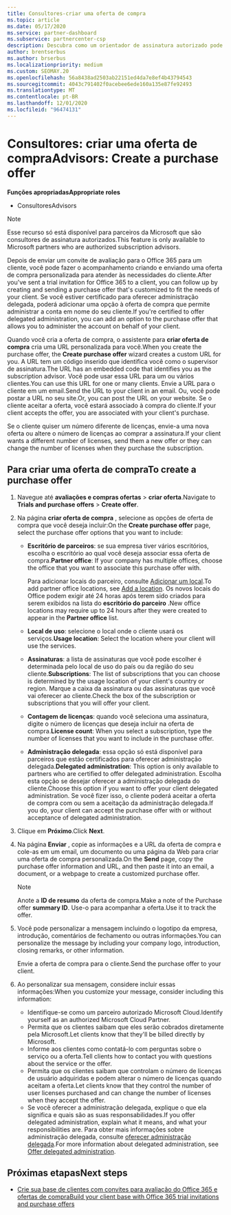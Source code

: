 ```yaml
---
title: Consultores-criar uma oferta de compra
ms.topic: article
ms.date: 05/17/2020
ms.service: partner-dashboard
ms.subservice: partnercenter-csp
description: Descubra como um orientador de assinatura autorizado pode usar o Partner Center para criar uma oferta de compra e uma URL personalizada para incluir em convites de avaliação do Office 365.
author: brentserbus
ms.author: brserbus
ms.localizationpriority: medium
ms.custom: SEOMAY.20
ms.openlocfilehash: 56a8438ad2503ab22151ed4da7e8ef4b43794543
ms.sourcegitcommit: 4043c791402f0acebee6ede160a135e87fe92493
ms.translationtype: MT
ms.contentlocale: pt-BR
ms.lasthandoff: 12/01/2020
ms.locfileid: "96474131"
---
```

# <a name="advisors-create-a-purchase-offer"></a><span data-ttu-id="47d26-103">Consultores: criar uma oferta de compra</span><span class="sxs-lookup"><span data-stu-id="47d26-103">Advisors: Create a purchase offer</span></span>

 
<span data-ttu-id="47d26-104">**Funções apropriadas**</span><span class="sxs-lookup"><span data-stu-id="47d26-104">**Appropriate roles**</span></span>

- <span data-ttu-id="47d26-105">Consultores</span><span class="sxs-lookup"><span data-stu-id="47d26-105">Advisors</span></span>


> [!NOTE]
> <span data-ttu-id="47d26-106">Esse recurso só está disponível para parceiros da Microsoft que são consultores de assinatura autorizados.</span><span class="sxs-lookup"><span data-stu-id="47d26-106">This feature is only available to Microsoft partners who are authorized subscription advisors.</span></span>

<span data-ttu-id="47d26-107">Depois de enviar um convite de avaliação para o Office 365 para um cliente, você pode fazer o acompanhamento criando e enviando uma oferta de compra personalizada para atender às necessidades do cliente.</span><span class="sxs-lookup"><span data-stu-id="47d26-107">After you've sent a trial invitation for Office 365 to a client, you can follow up by creating and sending a purchase offer that's customized to fit the needs of your client.</span></span> <span data-ttu-id="47d26-108">Se você estiver certificado para oferecer administração delegada, poderá adicionar uma opção à oferta de compra que permite administrar a conta em nome do seu cliente.</span><span class="sxs-lookup"><span data-stu-id="47d26-108">If you're certified to offer delegated administration, you can add an option to the purchase offer that allows you to administer the account on behalf of your client.</span></span>

<span data-ttu-id="47d26-109">Quando você cria a oferta de compra, o assistente para **criar oferta de compra** cria uma URL personalizada para você.</span><span class="sxs-lookup"><span data-stu-id="47d26-109">When you create the purchase offer, the **Create purchase offer** wizard creates a custom URL for you.</span></span> <span data-ttu-id="47d26-110">A URL tem um código inserido que identifica você como o supervisor de assinatura.</span><span class="sxs-lookup"><span data-stu-id="47d26-110">The URL has an embedded code that identifies you as the subscription advisor.</span></span> <span data-ttu-id="47d26-111">Você pode usar essa URL para um ou vários clientes.</span><span class="sxs-lookup"><span data-stu-id="47d26-111">You can use this URL for one or many clients.</span></span> <span data-ttu-id="47d26-112">Envie a URL para o cliente em um email.</span><span class="sxs-lookup"><span data-stu-id="47d26-112">Send the URL to your client in an email.</span></span> <span data-ttu-id="47d26-113">Ou, você pode postar a URL no seu site.</span><span class="sxs-lookup"><span data-stu-id="47d26-113">Or, you can post the URL on your website.</span></span> <span data-ttu-id="47d26-114">Se o cliente aceitar a oferta, você estará associado à compra do cliente.</span><span class="sxs-lookup"><span data-stu-id="47d26-114">If your client accepts the offer, you are associated with your client's purchase.</span></span>

<span data-ttu-id="47d26-115">Se o cliente quiser um número diferente de licenças, envie-a uma nova oferta ou altere o número de licenças ao comprar a assinatura.</span><span class="sxs-lookup"><span data-stu-id="47d26-115">If your client wants a different number of licenses, send them a new offer or they can change the number of licenses when they purchase the subscription.</span></span>

## <a name="to-create-a-purchase-offer"></a><span data-ttu-id="47d26-116">Para criar uma oferta de compra</span><span class="sxs-lookup"><span data-stu-id="47d26-116">To create a purchase offer</span></span>

1. <span data-ttu-id="47d26-117">Navegue até **avaliações e compras ofertas**  >  **criar oferta**.</span><span class="sxs-lookup"><span data-stu-id="47d26-117">Navigate to **Trials and purchase offers** > **Create offer**.</span></span>

2. <span data-ttu-id="47d26-118">Na página **criar oferta de compra** , selecione as opções de oferta de compra que você deseja incluir:</span><span class="sxs-lookup"><span data-stu-id="47d26-118">On the **Create purchase offer** page, select the purchase offer options that you want to include:</span></span>

    - <span data-ttu-id="47d26-119">**Escritório de parceiros**: se sua empresa tiver vários escritórios, escolha o escritório ao qual você deseja associar essa oferta de compra.</span><span class="sxs-lookup"><span data-stu-id="47d26-119">**Partner office**: If your company has multiple offices, choose the office that you want to associate this purchase offer with.</span></span>

        <span data-ttu-id="47d26-120">Para adicionar locais do parceiro, consulte [Adicionar um local](manage-locations.md).</span><span class="sxs-lookup"><span data-stu-id="47d26-120">To add partner office locations, see [Add a location](manage-locations.md).</span></span> <span data-ttu-id="47d26-121">Os novos locais do Office podem exigir até 24 horas após terem sido criados para serem exibidos na lista do **escritório do parceiro** .</span><span class="sxs-lookup"><span data-stu-id="47d26-121">New office locations may require up to 24 hours after they were created to appear in the **Partner office** list.</span></span>

    - <span data-ttu-id="47d26-122">**Local de uso**: selecione o local onde o cliente usará os serviços.</span><span class="sxs-lookup"><span data-stu-id="47d26-122">**Usage location**: Select the location where your client will use the services.</span></span>
    - <span data-ttu-id="47d26-123">**Assinaturas**: a lista de assinaturas que você pode escolher é determinada pelo local de uso do país ou da região do seu cliente.</span><span class="sxs-lookup"><span data-stu-id="47d26-123">**Subscriptions**: The list of subscriptions that you can choose is determined by the usage location of your client's country or region.</span></span> <span data-ttu-id="47d26-124">Marque a caixa da assinatura ou das assinaturas que você vai oferecer ao cliente.</span><span class="sxs-lookup"><span data-stu-id="47d26-124">Check the box of the subscription or subscriptions that you will offer your client.</span></span>
    - <span data-ttu-id="47d26-125">**Contagem de licenças**: quando você seleciona uma assinatura, digite o número de licenças que deseja incluir na oferta de compra.</span><span class="sxs-lookup"><span data-stu-id="47d26-125">**License count**: When you select a subscription, type the number of licenses that you want to include in the purchase offer.</span></span>
    - <span data-ttu-id="47d26-126">**Administração delegada**: essa opção só está disponível para parceiros que estão certificados para oferecer administração delegada.</span><span class="sxs-lookup"><span data-stu-id="47d26-126">**Delegated administration**: This option is only available to partners who are certified to offer delegated administration.</span></span> <span data-ttu-id="47d26-127">Escolha esta opção se desejar oferecer a administração delegada do cliente.</span><span class="sxs-lookup"><span data-stu-id="47d26-127">Choose this option if you want to offer your client delegated administration.</span></span> <span data-ttu-id="47d26-128">Se você fizer isso, o cliente poderá aceitar a oferta de compra com ou sem a aceitação da administração delegada.</span><span class="sxs-lookup"><span data-stu-id="47d26-128">If you do, your client can accept the purchase offer with or without acceptance of delegated administration.</span></span>

3. <span data-ttu-id="47d26-129">Clique em **Próximo**.</span><span class="sxs-lookup"><span data-stu-id="47d26-129">Click **Next**.</span></span>

4. <span data-ttu-id="47d26-130">Na página **Enviar** , copie as informações e a URL da oferta de compra e cole-as em um email, um documento ou uma página da Web para criar uma oferta de compra personalizada.</span><span class="sxs-lookup"><span data-stu-id="47d26-130">On the **Send** page, copy the purchase offer information and URL, and then paste it into an email, a document, or a webpage to create a customized purchase offer.</span></span>

    > [!NOTE]
    > <span data-ttu-id="47d26-131">Anote a **ID de resumo** da oferta de compra.</span><span class="sxs-lookup"><span data-stu-id="47d26-131">Make a note of the Purchase offer **summary ID**.</span></span> <span data-ttu-id="47d26-132">Use-o para acompanhar a oferta.</span><span class="sxs-lookup"><span data-stu-id="47d26-132">Use it to track the offer.</span></span>

5. <span data-ttu-id="47d26-133">Você pode personalizar a mensagem incluindo o logotipo da empresa, introdução, comentários de fechamento ou outras informações.</span><span class="sxs-lookup"><span data-stu-id="47d26-133">You can personalize the message by including your company logo, introduction, closing remarks, or other information.</span></span>

    <span data-ttu-id="47d26-134">Envie a oferta de compra para o cliente.</span><span class="sxs-lookup"><span data-stu-id="47d26-134">Send the purchase offer to your client.</span></span>

6. <span data-ttu-id="47d26-135">Ao personalizar sua mensagem, considere incluir essas informações:</span><span class="sxs-lookup"><span data-stu-id="47d26-135">When you customize your message, consider including this information:</span></span>

    - <span data-ttu-id="47d26-136">Identifique-se como um parceiro autorizado Microsoft Cloud.</span><span class="sxs-lookup"><span data-stu-id="47d26-136">Identify yourself as an authorized Microsoft Cloud Partner.</span></span>
    - <span data-ttu-id="47d26-137">Permita que os clientes saibam que eles serão cobrados diretamente pela Microsoft.</span><span class="sxs-lookup"><span data-stu-id="47d26-137">Let clients know that they'll be billed directly by Microsoft.</span></span>
    - <span data-ttu-id="47d26-138">Informe aos clientes como contatá-lo com perguntas sobre o serviço ou a oferta.</span><span class="sxs-lookup"><span data-stu-id="47d26-138">Tell clients how to contact you with questions about the service or the offer.</span></span>
    - <span data-ttu-id="47d26-139">Permita que os clientes saibam que controlam o número de licenças de usuário adquiridas e podem alterar o número de licenças quando aceitam a oferta.</span><span class="sxs-lookup"><span data-stu-id="47d26-139">Let clients know that they control the number of user licenses purchased and can change the number of licenses when they accept the offer.</span></span>
    - <span data-ttu-id="47d26-140">Se você oferecer a administração delegada, explique o que ela significa e quais são as suas responsabilidades.</span><span class="sxs-lookup"><span data-stu-id="47d26-140">If you offer delegated administration, explain what it means, and what your responsibilities are.</span></span> <span data-ttu-id="47d26-141">Para obter mais informações sobre administração delegada, consulte [oferecer administração delegada](customers-revoke-admin-privileges.md).</span><span class="sxs-lookup"><span data-stu-id="47d26-141">For more information about delegated administration, see [Offer delegated administration](customers-revoke-admin-privileges.md).</span></span>

## <a name="next-steps"></a><span data-ttu-id="47d26-142">Próximas etapas</span><span class="sxs-lookup"><span data-stu-id="47d26-142">Next steps</span></span>

- [<span data-ttu-id="47d26-143">Crie sua base de clientes com convites para avaliação do Office 365 e ofertas de compra</span><span class="sxs-lookup"><span data-stu-id="47d26-143">Build your client base with Office 365 trial invitations and purchase offers</span></span>](advisors-build-your-business.md)